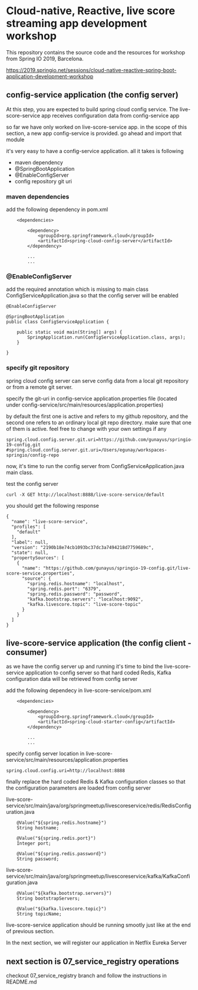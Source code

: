 
# Cloud-native, Reactive, live score streaming app development workshop
This repository contains the source code and the resources for workshop from Spring IO 2019, Barcelona.

https://2019.springio.net/sessions/cloud-native-reactive-spring-boot-application-development-workshop

## config-service application (the config server)

At this step, you are expected to build spring cloud config service. The live-score-service app receives configuration data from config-service app 

so far we have only worked on live-score-service app. in the scope of this section, a new app config-service is provided. go ahead and import that module

it's very easy to have a config-service application. all it takes is following
+ maven dependency
+ @SpringBootApplication
+ @EnableConfigServer
+ config repository git uri

### maven dependencies
add the following dependency in pom.xml 

```
	<dependencies>
	    
		<dependency>
			<groupId>org.springframework.cloud</groupId>
			<artifactId>spring-cloud-config-server</artifactId>
		</dependency>

	    ...
	    ...
```

### @EnableConfigServer

add the required annotation which is missing to main class ConfigServiceApplication.java so that the config server will be enabled

```
@EnableConfigServer
```

```
@SpringBootApplication
public class ConfigServiceApplication {

	public static void main(String[] args) {
		SpringApplication.run(ConfigServiceApplication.class, args);
	}

}
```

### specify git repository
spring cloud config server can serve config data from a local git repository or from a remote git server.

specify the git-uri in config-service application.properties file (located under config-service/src/main/resources/application.properties)

by default the first one is active and refers to my github repository, and the second one refers to an ordinary local git repo directory. make sure that one of them is active. feel free to change with your own settings if any

```
spring.cloud.config.server.git.uri=https://github.com/gunayus/springio-19-config.git
#spring.cloud.config.server.git.uri=/Users/egunay/workspaces-springio/config-repo
```

now, it's time to run the config server from ConfigServiceApplication.java main class. 

test the config server 

```
curl -X GET http://localhost:8888/live-score-service/default
```

you should get the following response 
```
{
  "name": "live-score-service",
  "profiles": [
    "default"
  ],
  "label": null,
  "version": "2190b18e74cb1093bc37dc3a7494218d7759689c",
  "state": null,
  "propertySources": [
    {
      "name": "https://github.com/gunayus/springio-19-config.git/live-score-service.properties",
      "source": {
        "spring.redis.hostname": "localhost",
        "spring.redis.port": "6379",
        "spring.redis.password": "password",
        "kafka.bootstrap.servers": "localhost:9092",
        "kafka.livescore.topic": "live-score-topic"
      }
    }
  ]
}
```


## live-score-service application (the config client - consumer)
as we have the config server up and running it's time to bind the live-score-service application to config server so that hard coded Redis, Kafka configuration data will be retrieved from config server

add the following dependecy in live-score-service/pom.xml

```
	<dependencies>
	    
		<dependency>
			<groupId>org.springframework.cloud</groupId>
			<artifactId>spring-cloud-starter-config</artifactId>
		</dependency>

	    ...
	    ...
```

specify config server location in live-score-service/src/main/resources/application.properties

```
spring.cloud.config.uri=http://localhost:8888
```


finally replace the hard coded Redis & Kafka configuration classes so that the configuration parameters are loaded from config server

live-score-service/src/main/java/org/springmeetup/livescoreservice/redis/RedisConfiguration.java
```
	@Value("${spring.redis.hostname}")
	String hostname;

	@Value("${spring.redis.port}")
	Integer port;

	@Value("${spring.redis.password}")
	String password;
```

live-score-service/src/main/java/org/springmeetup/livescoreservice/kafka/KafkaConfiguration.java
```
	@Value("${kafka.bootstrap.servers}")
	String bootstrapServers;

	@Value("${kafka.livescore.topic}")
	String topicName;
```

live-score-service application should be running smootly just like at the end of previous section. 

In the next section, we will register our application in Netflix Eureka Server
 
## next section is 07_service_registry operations

checkout 07_service_registry branch and follow the instructions in README.md

